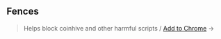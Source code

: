 ## Fences
> Helps block coinhive and other harmful scripts / [Add to Chrome](https://chrome.google.com/webstore/detail/fences/jchogmppohphjnhihjojamlngjegoiia) &rarr;
